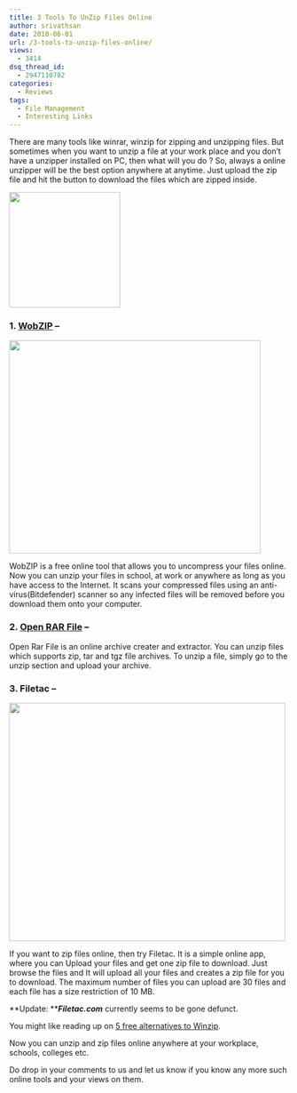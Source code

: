 ```yaml
---
title: 3 Tools To UnZip Files Online
author: srivathsan
date: 2010-06-01
url: /3-tools-to-unzip-files-online/
views:
  - 3414
dsq_thread_id:
  - 2947110782
categories:
  - Reviews
tags:
  - File Management
  - Interesting Links
---
```

There are many tools like winrar, winzip for zipping and unzipping files. But sometimes when you want to unzip a file at your work place and you don&#8217;t have a unzipper installed on PC, then what will you do ? So, always a online unzipper will be the best option anywhere at anytime. Just upload the zip file and hit the button to download the files which are zipped inside.

[<img class="aligncenter size-full wp-image-25857" title="winzip" src="http://cdn.devilsworkshop.org/files/2010/06/winzip.jpg" alt="" width="200" height="208" />][1]

### 1. <a href="http://www.wobzip.org/" onclick="_gaq.push(['_trackEvent', 'outbound-article', 'http://www.wobzip.org/', 'WobZIP']);" >WobZIP</a> &#8211;

[<img class="aligncenter size-full wp-image-25856" title="23" src="http://cdn.devilsworkshop.org/files/2010/06/23.png" alt="" width="453" height="384" />][2]

WobZIP is a free online tool that allows you to uncompress your files online. Now you can unzip your files in school, at work or anywhere as long as you have access to the Internet. It scans your compressed files using an anti-virus(Bitdefender) scanner so any infected files will be removed before you download them onto your computer.

### 2. <a href="http://www.openrarfile.com/" onclick="_gaq.push(['_trackEvent', 'outbound-article', 'http://www.openrarfile.com/', 'Open RAR File']);" >Open RAR File</a> &#8211;

Open Rar File is an online archive creater and extractor. You can unzip files which supports zip, tar and tgz file archives. To unzip a file, simply go to the unzip section and upload your archive.

### 3. Filetac &#8211;

[<img class="aligncenter size-full wp-image-25858" title="filetac" src="http://cdn.devilsworkshop.org/files/2010/06/filetac.png" alt="" width="498" height="429" />][3]

If you want to zip files online, then try Filetac. It is a simple online app, where you can Upload your files and get one zip file to download. Just browse the files and It will upload all your files and creates a zip file for you to download. The maximum number of files you can upload are 30 files and each file has a size restriction of 10 MB.

**Update: *****Filetac.com*** currently seems to be gone defunct.

You might like reading up on [5 free alternatives to Winzip][4].

Now you can unzip and zip files online anywhere at your workplace, schools, colleges etc.

Do drop in your comments to us and let us know if you know any more such online tools and your views on them.

 [1]: http://cdn.devilsworkshop.org/files/2010/06/winzip.jpg
 [2]: http://cdn.devilsworkshop.org/files/2010/06/23.png
 [3]: http://cdn.devilsworkshop.org/files/2010/06/filetac.png
 [4]: http://devilsworkshop.org/5-free-alternatives-software-to-winrar/ "5 free alternatives to Winzip "

